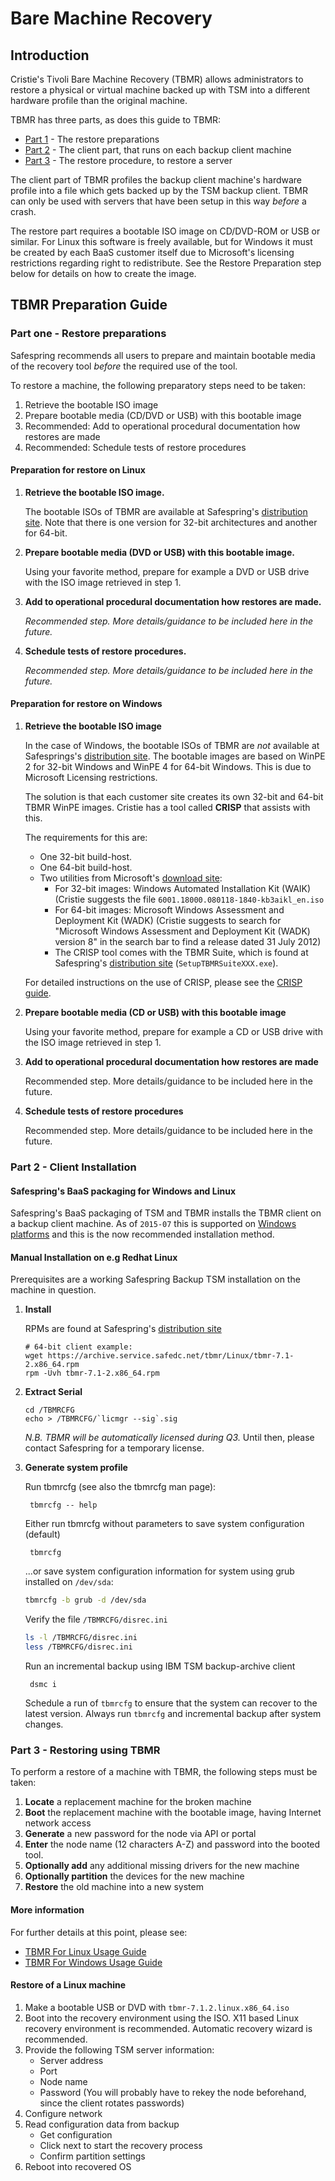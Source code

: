 # Bare Machine Recovery

## Introduction

Cristie's Tivoli Bare Machine Recovery (TBMR) allows administrators to restore a physical or virtual machine backed up with TSM into a different hardware profile than the original machine.

TBMR has three parts, as does this guide to TBMR:

 * [Part 1](#TBMR_prep) - The restore preparations
 * [Part 2](#TBMR_inst) - The client part, that runs on each backup client machine
 * [Part 3](#TBMR_rest) - The restore procedure, to restore a server

The client part of TBMR profiles the backup client machine's hardware profile into a file which gets backed up by the TSM backup client. TBMR can only be used with servers that have been setup in this way _before_ a crash.

The restore part requires a bootable ISO image on CD/DVD-ROM or USB or similar. For Linux this software is freely available, but for Windows it must be created by each BaaS customer itself due to Microsoft's licensing restrictions regarding right to redistribute. See the Restore Preparation step below for details on how to create the image.

<a name="TBMR_prep"></a>

## TBMR Preparation Guide

### Part one - Restore preparations

Safespring recommends all users to prepare and maintain bootable media of the recovery tool _before_ the required use of the tool.

To restore a machine, the following preparatory steps need to be taken:
 1. Retrieve the bootable ISO image
 2. Prepare bootable media (CD/DVD or USB) with this bootable image
 3. Recommended: Add to operational procedural documentation how restores are made
 4. Recommended: Schedule tests of restore procedures

#### Preparation for restore on Linux

 1. **Retrieve the bootable ISO image.**

    The bootable ISOs of TBMR are available at Safespring's [distribution site](https://archive.service.safedc.net/tbmr/Linux/).
    Note that there is one version for 32-bit architectures and another for 64-bit.

 2. **Prepare bootable media (DVD or USB) with this bootable image.**

    Using your favorite method, prepare for example a DVD or USB drive with the ISO image retrieved in step 1.

 3. **Add to operational procedural documentation how restores are made.**

    *Recommended step. More details/guidance to be included here in the future.*

 4. **Schedule tests of restore procedures.**

    *Recommended step. More details/guidance to be included here in the future.*

#### Preparation for restore on Windows

 1. **Retrieve the bootable ISO image**

    In the case of Windows, the bootable ISOs of TBMR are _not_ available at Safesprings's [distribution site](https://archive.service.safedc.net/tbmr/Windows/). The bootable images are based on WinPE 2 for 32-bit Windows and WinPE 4 for 64-bit Windows. This is due to Microsoft Licensing restrictions.

    The solution is that each customer site creates its own 32-bit and 64-bit TBMR WinPE images.
    Cristie has a tool called **CRISP** that assists with this.

    The requirements for this are:

     * One 32-bit build-host.
     * One 64-bit build-host.
     * Two utilities from Microsoft's [download site](http://www.microsoft.com/download/en/default.aspx):
        * For 32-bit images: Windows Automated Installation Kit (WAIK) (Cristie suggests the file `6001.18000.080118-1840-kb3aikl_en.iso`
        * For 64-bit images: Microsoft Windows Assessment and Deployment Kit (WADK) (Cristie suggests to search for "Microsoft Windows Assessment and Deployment Kit (WADK) version 8" in the search bar to find a release dated 31 July 2012)
        * The CRISP tool comes with the TBMR Suite, which is found at Safespring's [distribution site](https://archive.service.safedc.net/tbmr/Windows/) (`SetupTBMRSuiteXXX.exe`).

    For detailed instructions on the use of CRISP, please see the [CRISP guide](https://archive.service.safedc.net/tbmr/Windows/CRISP-7-UserGuide.pdf).

2. **Prepare bootable media (CD or USB) with this bootable image**

    Using your favorite method, prepare for example a CD or USB drive with the ISO image retrieved in step 1.

3. **Add to operational procedural documentation how restores are made**

    Recommended step. More details/guidance to be included here in the future.

4. **Schedule tests of restore procedures**

    Recommended step. More details/guidance to be included here in the future.

<a name="TBMR_inst"></a>

### Part 2 - Client Installation

#### Safespring's BaaS packaging for Windows and Linux

Safespring's BaaS packaging of TSM and TBMR installs the TBMR client on a backup client machine.
As of `2015-07` this is supported on [Windows platforms](../../backup/recovery/windows-recovery.md) and this is the now recommended installation method.

#### Manual Installation on e.g Redhat Linux

Prerequisites are a working Safespring Backup TSM installation on the machine in question.

1. **Install**

    RPMs are found at Safespring's [distribution site](https://archive.service.safedc.net/tbmr/Linux/)

    ```shell
    # 64-bit client example:
    wget https://archive.service.safedc.net/tbmr/Linux/tbmr-7.1-2.x86_64.rpm
    rpm -Uvh tbmr-7.1-2.x86_64.rpm
    ```

2. **Extract Serial**
    ```shell
    cd /TBMRCFG
    echo > /TBMRCFG/`licmgr --sig`.sig
    ```

    _N.B. TBMR will be automatically licensed during Q3._ Until then, please contact Safespring for a temporary license.

3. **Generate system profile**

    Run tbmrcfg (see also the tbmrcfg man page):

        tbmrcfg -- help

    Either run tbmrcfg without parameters to save system configuration (default)

        tbmrcfg

    ...or save system configuration information for system using grub installed on `/dev/sda`:
    ```bash
    tbmrcfg -b grub -d /dev/sda
    ```
    Verify the file `/TBMRCFG/disrec.ini`
    ```bash
    ls -l /TBMRCFG/disrec.ini
    less /TBMRCFG/disrec.ini
    ```
    Run an incremental backup using IBM TSM backup-archive client

        dsmc i

    Schedule a run of `tbmrcfg` to ensure that the system can recover to the latest
    version. Always run `tbmrcfg` and incremental backup after system changes.

<a name="TBMR_rest"></a>

### Part 3 - Restoring using TBMR

To perform a restore of a machine with TBMR, the following steps must be taken:

 1. **Locate** a replacement machine for the broken machine
 2. **Boot** the replacement machine with the bootable image, having Internet network access
 3. **Generate** a new password for the node via API or portal
 4. **Enter** the node name (12 characters A-Z) and password into the booted tool.
 5. **Optionally add** any additional missing drivers for the new machine
 6. **Optionally partition** the devices for the new machine
 7. **Restore** the old machine into a new system

#### More information

For further details at this point, please see:

 * [TBMR For Linux Usage Guide](https://archive.service.safedc.net/tbmr/Linux/UserGuide.pdf)
 * [TBMR For Windows Usage Guide](https://archive.service.safedc.net/tbmr/Windows/TBMR-722-UserGuide.pdf)

#### Restore of a Linux machine

1. Make a bootable USB or DVD with `tbmr-7.1.2.linux.x86_64.iso`
2. Boot into the recovery environment using the ISO. X11 based Linux recovery environment is recommended. Automatic recovery wizard is recommended.
3. Provide the following TSM server information:
     - Server address
     - Port
     - Node name
     - Password (You will probably have to rekey the node beforehand, since the client rotates passwords)
4. Configure network
5. Read configuration data from backup
     - Get configuration
     - Click next to start the recovery process
     - Confirm partition settings
6. Reboot into recovered OS
